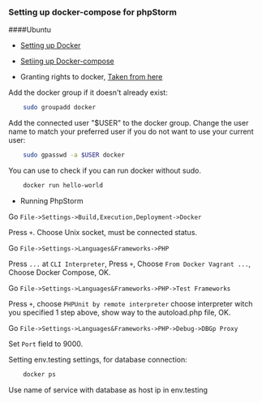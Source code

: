 ### Setting up docker-compose for phpStorm

####Ubuntu

* [Setting up Docker](https://docs.docker.com/install/linux/docker-ce/ubuntu/#install-docker-ce-1)

* [Setiing up Docker-compose](https://docs.docker.com/compose/install/)

* Granting rights to docker, [Taken from here](https://askubuntu.com/questions/477551/how-can-i-use-docker-without-sudo)

Add the docker group if it doesn't already exist:

```bash
    sudo groupadd docker
```

Add the connected user "$USER" to the docker group. Change the user name to match your preferred user if you do not want to use your current user:

```bash
    sudo gpasswd -a $USER docker
```

You can use to check if you can run docker without sudo.

```bash
    docker run hello-world
```

* Running PhpStorm

Go `File->Settings->Build,Execution,Deployment->Docker`

Press `+`. Choose Unix socket, must be connected status.

Go `File->Settings->Languages&Frameworks->PHP` 
 
Press `...` at `CLI Interpreter`, Press `+`, Choose `From Docker Vagrant ...`, Choose Docker Compose, OK.

Go `File->Settings->Languages&Frameworks->PHP->Test Frameworks` 
 
Press `+`, choose `PHPUnit by remote interpreter` choose interpreter witch you specified 1 step above, 
show way to the autoload.php file, OK.

Go `File->Settings->Languages&Frameworks->PHP->Debug->DBGp Proxy` 
 
Set `Port` field to 9000.

Setting env.testing settings, for database connection: 

```bash
    docker ps
```

Use name of service with database as host ip in env.testing
